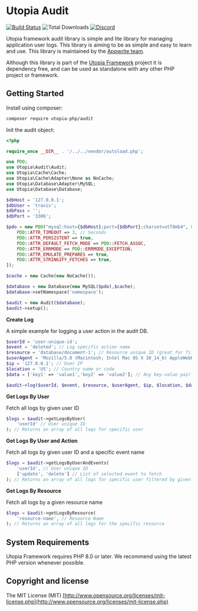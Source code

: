 # Utopia Audit

[![Build Status](https://travis-ci.org/utopia-php/audit.svg?branch=master)](https://travis-ci.com/utopia-php/audit)
![Total Downloads](https://img.shields.io/packagist/dt/utopia-php/audit.svg)
[![Discord](https://img.shields.io/discord/564160730845151244)](https://appwrite.io/discord)

Utopia framework audit library is simple and lite library for managing application user logs. This library is aiming to be as simple and easy to learn and use. This library is maintained by the [Appwrite team](https://appwrite.io).

Although this library is part of the [Utopia Framework](https://github.com/utopia-php/framework) project it is dependency free, and can be used as standalone with any other PHP project or framework.

## Getting Started

Install using composer:
```bash
composer require utopia-php/audit
```

Init the audit object:

```php
<?php

require_once __DIR__ . '/../../vendor/autoload.php';

use PDO;
use Utopia\Audit\Audit;
use Utopia\Cache\Cache;
use Utopia\Cache\Adapter\None as NoCache;
use Utopia\Database\Adapter\MySQL;
use Utopia\Database\Database;

$dbHost = '127.0.0.1';
$dbUser = 'travis';
$dbPass = '';
$dbPort = '3306';

$pdo = new PDO("mysql:host={$dbHost};port={$dbPort};charset=utf8mb4", $dbUser, $dbPass, [
    PDO::ATTR_TIMEOUT => 3, // Seconds
    PDO::ATTR_PERSISTENT => true,
    PDO::ATTR_DEFAULT_FETCH_MODE => PDO::FETCH_ASSOC,
    PDO::ATTR_ERRMODE => PDO::ERRMODE_EXCEPTION,
    PDO::ATTR_EMULATE_PREPARES => true,
    PDO::ATTR_STRINGIFY_FETCHES => true,
]);

$cache = new Cache(new NoCache());

$database = new Database(new MySQL($pdo),$cache);
$database->setNamespace('namespace');

$audit = new Audit($database);
$audit->setup();
```

**Create Log**

A simple example for logging a user action in the audit DB.

```php
$userId = 'user-unique-id';
$event = 'deleted'; // Log specific action name
$resource = 'database/document-1'; // Resource unique ID (great for filtering specific logs)
$userAgent = 'Mozilla/5.0 (Macintosh; Intel Mac OS X 10_14_6) AppleWebKit/537.36 (KHTML, like Gecko) Chrome/79.0.3945.88 Safari/537.36'; // Set user-agent
$ip = '127.0.0.1'; // User IP
$location = 'US'; // Country name or code
$data = ['key1' => 'value1','key2' => 'value2']; // Any key-value pair you need to log

$audit->log($userId, $event, $resource, $userAgent, $ip, $location, $data);
```

**Get Logs By User**

Fetch all logs by given user ID

```php
$logs = $audit->getLogsByUser(
    'userId' // User unique ID
); // Returns an array of all logs for specific user
```

**Get Logs By User and Action**

Fetch all logs by given user ID and a specific event name

```php
$logs = $audit->getLogsByUserAndEvents( 
    'userId', // User unique ID
    ['update', 'delete'] // List of selected event to fetch
); // Returns an array of all logs for specific user filtered by given actions
```

**Get Logs By Resource**

Fetch all logs by a given resource name

```php
$logs = $audit->getLogsByResource(
    'resource-name', // Resource Name
); // Returns an array of all logs for the specific resource
```

## System Requirements

Utopia Framework requires PHP 8.0 or later. We recommend using the latest PHP version whenever possible.

## Copyright and license

The MIT License (MIT) [http://www.opensource.org/licenses/mit-license.php](http://www.opensource.org/licenses/mit-license.php)
